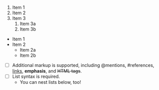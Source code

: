 1. Item 1
2. Item 2
3. Item 3
   1. Item 3a
   2. Item 3b
* Item 1
* Item 2
  * Item 2a
  * Item 2b
- [ ] Additional markup is supported, including @mentions, #references, [links](url), **emphasis**, and <del>HTML tags</del>.
- [ ] List syntax is required.
  - You can nest lists below, too!
